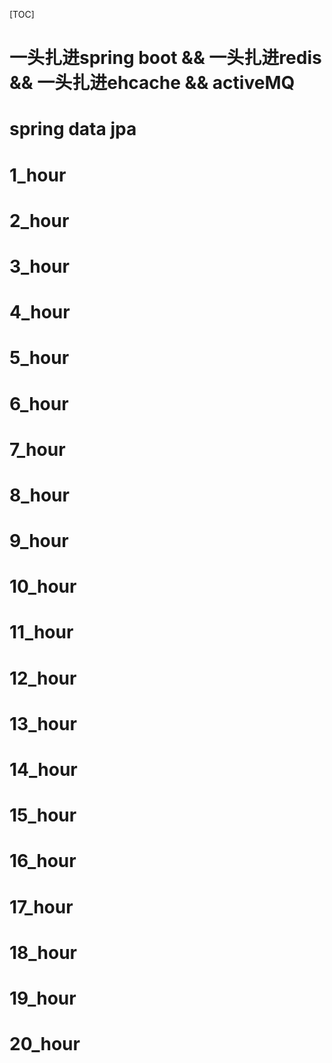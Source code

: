 [TOC]

# 一头扎进spring boot && 一头扎进redis && 一头扎进ehcache && activeMQ

# spring data jpa

# 1_hour

# 2_hour

# 3_hour

# 4_hour

# 5_hour

# 6_hour

# 7_hour

# 8_hour

# 9_hour

# 10_hour

# 11_hour

# 12_hour

# 13_hour

# 14_hour

# 15_hour

# 16_hour

# 17_hour

# 18_hour

# 19_hour

# 20_hour

